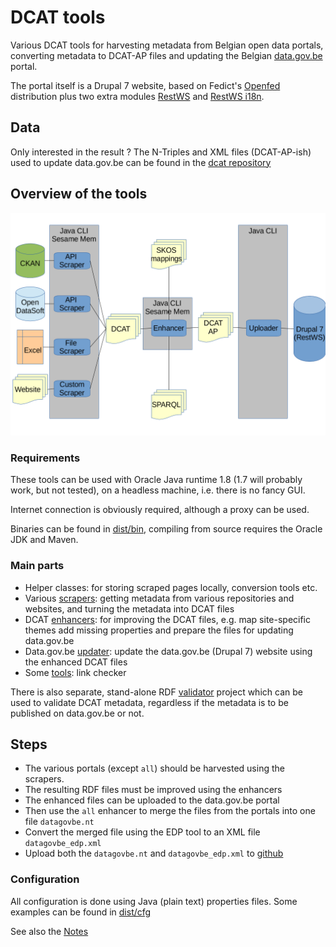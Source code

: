 # DCAT tools

Various DCAT tools for harvesting metadata from Belgian open data portals, 
converting metadata to DCAT-AP files and updating the Belgian 
[data.gov.be](http://data.gov.be) portal.

The portal itself is a Drupal 7 website, based on Fedict's 
[Openfed](https://drupal.org/project/openfed) distribution plus two extra modules
[RestWS](https://drupal.org/project/restws) and 
[RestWS i18n](https://www.drupal.org/project/restws_i18n).

## Data

Only interested in the result ? The N-Triples and XML files (DCAT-AP-ish) 
used to update data.gov.be can be found in the [dcat repository](https://github.com/fedict/dcat)

## Overview of the tools

![Components](components.png)

### Requirements

These tools can be used with Oracle Java runtime 1.8 (1.7 will probably work, 
but not tested), on a headless machine, i.e. there is no fancy GUI.

Internet connection is obviously required, although a proxy can be used.

Binaries can be found in [dist/bin](dist/bin), compiling from source requires 
the Oracle JDK and Maven.

### Main parts

* Helper classes: for storing scraped pages locally, conversion tools etc.
* Various [scrapers](#scraper): getting metadata from various repositories
and websites, and turning the metadata into DCAT files
* DCAT [enhancers](#enhancer): for improving the DCAT files, 
e.g. map site-specific themes add missing properties
and prepare the files for updating data.gov.be
* Data.gov.be [updater](#updater): update the data.gov.be (Drupal 7) website 
using the enhanced DCAT files
* Some [tools](#tools): link checker

There is also separate, stand-alone RDF [validator](https://github.com/fedict/rdfvalidator) 
project which can be used to validate DCAT metadata,
regardless if the metadata is to be published on data.gov.be or not.

## Steps

  * The various portals (except `all`) should be harvested using the scrapers.
  * The resulting RDF files must be improved using the enhancers
  * The enhanced files can be uploaded to the data.gov.be portal
  * Then use the `all` enhancer to merge the files from the portals into one file `datagovbe.nt`
  * Convert the merged file using the EDP tool to an XML file `datagovbe_edp.xml`
  * Upload both the `datagovbe.nt` and `datagovbe_edp.xml` to [github](https://github.com/fedict/dcat)

### Configuration

All configuration is done using Java (plain text) properties files.
Some examples can be found in [dist/cfg](dist/cfg)

See also the [Notes](README-NOTES.md)